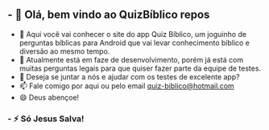 ## - 👋 Olá, bem vindo ao QuizBíblico repos
- 👀 Aqui você vai conhecer o site do app Quiz Bíblico, um joguinho de perguntas bíblicas para Android que vai levar conhecimento bíblico e diversão ao mesmo tempo.
- 🌱 Atualmente está em faze de desenvolvimento, porém já está com muitas perguntas legais para que quiser fazer parte da equipe de testes.
- 💞️ Deseja se juntar a nós e ajudar com os testes de excelente app?
- 📫 Fale comigo por aqui ou pelo email quiz-biblico@hotmail.com
- 😄 Deus abençoe!
### - ⚡ Só Jesus Salva!

<!---
quizbiblico/quizbiblico is a ✨ special ✨ repository because its `README.md` (this file) appears on your GitHub profile.
You can click the Preview link to take a look at your changes.
--->
